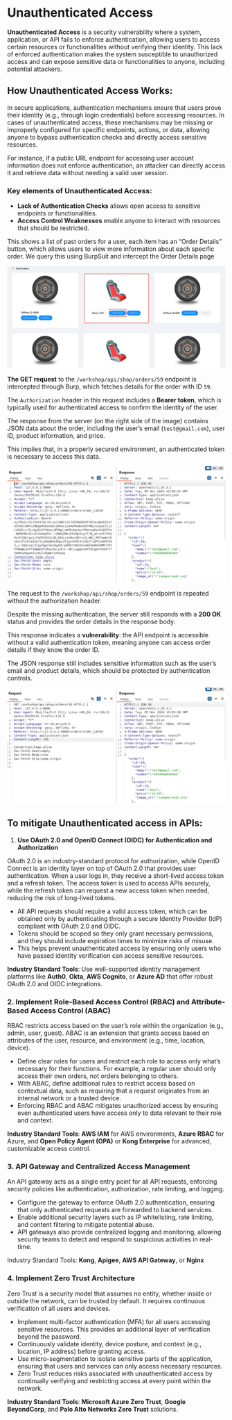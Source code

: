 # Unauthenticated Access

**Unauthenticated Access** is a security vulnerability where a system, application, or API fails to enforce authentication, allowing users to access certain resources or functionalities without verifying their identity. This lack of enforced authentication makes the system susceptible to unauthorized access and can expose sensitive data or functionalities to anyone, including potential attackers.

## How Unauthenticated Access Works:

In secure applications, authentication mechanisms ensure that users prove their identity (e.g., through login credentials) before accessing resources. In cases of unauthenticated access, these mechanisms may be missing or improperly configured for specific endpoints, actions, or data, allowing anyone to bypass authentication checks and directly access sensitive resources.

For instance, if a public URL endpoint for accessing user account information does not enforce authentication, an attacker can directly access it and retrieve data without needing a valid user session.

### Key elements of Unauthenticated Access:

- **Lack of Authentication Checks** allows open access to sensitive endpoints or functionalities.
- **Access Control Weaknesses** enable anyone to interact with resources that should be restricted.

  

This shows a list of past orders for a user, each item has an “Order Details” button, which allows users to view more information about each specific order. We query this using BurpSuit and intercept the Order Details page

  

![](/images/image%2067.png)

**The GET request** to the `/workshop/api/shop/orders/59` endpoint is intercepted through Burp, which fetches details for the order with ID `59`.

The `Authorization` header in this request includes a **Bearer token**, which is typically used for authenticated access to confirm the identity of the user.

The response from the server (on the right side of the image) contains JSON data about the order, including the user’s email (`test@gmail.com`), user ID, product information, and price.

This implies that, in a properly secured environment, an authenticated token is necessary to access this data.

![](/images/image%2068.png)

  
The request to the `/workshop/api/shop/orders/59` endpoint is repeated without the authorization header.

Despite the missing authentication, the server still responds with a **200 OK** status and provides the order details in the response body.

This response indicates a **vulnerability**: the API endpoint is accessible without a valid authentication token, meaning anyone can access order details if they know the order ID.

The JSON response still includes sensitive information such as the user’s email and product details, which should be protected by authentication controls.

![](/images/image%2069.png)

  

## To mitigate **Unauthenticated access in APIs:**




  
1.  **Use OAuth 2.0 and OpenID Connect (OIDC) for Authentication and Authorization**

OAuth 2.0 is an industry-standard protocol for authorization, while OpenID Connect is an identity layer on top of OAuth 2.0 that provides user authentication. When a user logs in, they receive a short-lived access token and a refresh token. The access token is used to access APIs securely, while the refresh token can request a new access token when needed, reducing the risk of long-lived tokens.

- All API requests should require a valid access token, which can be obtained only by authenticating through a secure Identity Provider (IdP) compliant with OAuth 2.0 and OIDC.
- Tokens should be scoped so they only grant necessary permissions, and they should include expiration times to minimize risks of misuse.
- This helps prevent unauthenticated access by ensuring only users who have passed identity verification can access sensitive resources.

**Industry Standard Tools**: Use well-supported identity management platforms like **Auth0**, **Okta**, **AWS Cognito**, or **Azure AD** that offer robust OAuth 2.0 and OIDC integrations.

###   2.  **Implement Role-Based Access Control (RBAC) and Attribute-Based Access Control (ABAC)**

  
RBAC restricts access based on the user’s role within the organization (e.g., admin, user, guest). ABAC is an extension that grants access based on attributes of the user, resource, and environment (e.g., time, location, device).  

- Define clear roles for users and restrict each role to access only what’s necessary for their functions. For example, a regular user should only access their own orders, not orders belonging to others.
- With ABAC, define additional rules to restrict access based on contextual data, such as requiring that a request originates from an internal network or a trusted device.
- Enforcing RBAC and ABAC mitigates unauthorized access by ensuring even authenticated users have access only to data relevant to their role and context.

**Industry Standard Tools**: **AWS IAM** for AWS environments, **Azure RBAC** for Azure, and **Open Policy Agent (OPA)** or **Kong Enterprise** for advanced, customizable access control.

###   3.  **API Gateway and Centralized Access Management**

An API gateway acts as a single entry point for all API requests, enforcing security policies like authentication, authorization, rate limiting, and logging.

- Configure the gateway to enforce OAuth 2.0 authentication, ensuring that only authenticated requests are forwarded to backend services.
- Enable additional security layers such as IP whitelisting, rate limiting, and content filtering to mitigate potential abuse.
- API gateways also provide centralized logging and monitoring, allowing security teams to detect and respond to suspicious activities in real-time.

Industry Standard Tools: **Kong**, **Apigee**, **AWS API Gateway**, or **Nginx**

### **4. Implement Zero Trust Architecture**

Zero Trust is a security model that assumes no entity, whether inside or outside the network, can be trusted by default. It requires continuous verification of all users and devices.

- Implement multi-factor authentication (MFA) for all users accessing sensitive resources. This provides an additional layer of verification beyond the password.
- Continuously validate identity, device posture, and context (e.g., location, IP address) before granting access.
- Use micro-segmentation to isolate sensitive parts of the application, ensuring that users and services can only access necessary resources.
- Zero Trust reduces risks associated with unauthenticated access by continually verifying and restricting access at every point within the network.

**Industry Standard Tools**: **Microsoft Azure Zero Trust**, **Google BeyondCorp**, and **Palo Alto Networks Zero Trust** solutions.